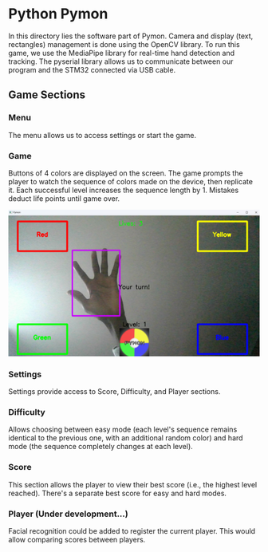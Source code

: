# Python Pymon
In this directory lies the software part of Pymon. Camera and display (text, rectangles) management is done using the OpenCV library. To run this game, we use the MediaPipe library for real-time hand detection and tracking. The pyserial library allows us to communicate between our program and the STM32 connected via USB cable.

## Game Sections
### Menu
The menu allows us to access settings or start the game.

### Game
Buttons of 4 colors are displayed on the screen. The game prompts the player to watch the sequence of colors made on the device, then replicate it. Each successful level increases the sequence length by 1. Mistakes deduct life points until game over.

![Pymon Game](img/Game.png)

### Settings
Settings provide access to Score, Difficulty, and Player sections.

### Difficulty
Allows choosing between easy mode (each level's sequence remains identical to the previous one, with an additional random color) and hard mode (the sequence completely changes at each level).

### Score
This section allows the player to view their best score (i.e., the highest level reached). There's a separate best score for easy and hard modes.

### Player (Under development...)
Facial recognition could be added to register the current player. This would allow comparing scores between players.
